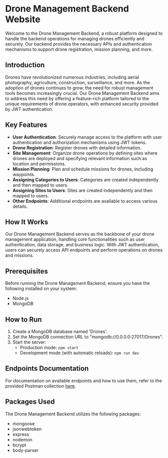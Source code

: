 # Drone Management Backend Website

Welcome to the Drone Management Backend, a robust platform designed to handle the backend operations for managing drones efficiently and securely. Our backend provides the necessary APIs and authentication mechanisms to support drone registration, mission planning, and more.

## Introduction

Drones have revolutionized numerous industries, including aerial photography, agriculture, construction, surveillance, and more. As the adoption of drones continues to grow, the need for robust management tools becomes increasingly crucial. Our Drone Management Backend aims to address this need by offering a feature-rich platform tailored to the unique requirements of drone operators, with enhanced security provided by JWT authentication.

## Key Features

- **User Authentication**: Securely manage access to the platform with user authentication and authorization mechanisms using JWT tokens.
- **Drone Registration**: Register drones with detailed information.
- **Site Management**: Organize drone operations by defining sites where drones are deployed and specifying relevant information such as location and permissions.
- **Mission Planning**: Plan and schedule missions for drones, including waypoints.
- **Assigning Categories to Users**: Categories are created independently and then mapped to users.
- **Assigning Sites to Users**: Sites are created independently and then mapped to users.
- **Other Endpoints**: Additional endpoints are available to access various details.

## How It Works

Our Drone Management Backend serves as the backbone of your drone management application, handling core functionalities such as user authentication, data storage, and business logic. With JWT authentication, users can securely access API endpoints and perform operations on drones and missions.

## Prerequisites

Before running the Drone Management Backend, ensure you have the following installed on your system:

- Node.js
- MongoDB

## How to Run

1. Create a MongoDB database named 'Drones'.
2. Set the MongoDB connection URL to "mongodb://0.0.0.0:27017/Drones".
3. Start the server:
   - Production mode: `npm start`
   - Development mode (with automatic reloads): `npm run dev`

## Endpoints Documentation

For documentation on available endpoints and how to use them, refer to the provided Postman collection [here](https://winter-eclipse-855295.postman.co/workspace/New-Team-Workspace~ebc78682-be6f-4ee5-a14b-b13b142779d2/collection/31076875-611e2c65-47ad-41a4-825b-cb05882b5936?action=share&creator=31076875).


## Packages Used

The Drone Management Backend utilizes the following packages:
- mongoose
- jsonwebtoken
- express
- nodemon
- bcrypt
- body-parser

